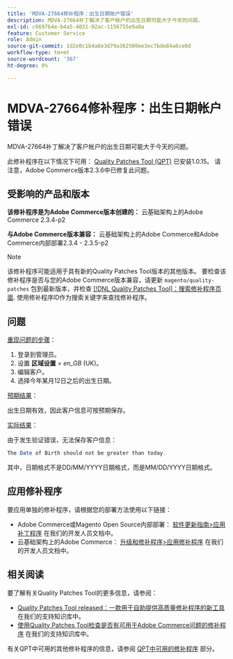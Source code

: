 ```yaml
---
title: 'MDVA-27664修补程序：出生日期帐户错误'
description: MDVA-27664补丁解决了客户帐户的出生日期可能大于今天的问题。
exl-id: c669764e-b4a5-4031-92ac-1156755e9a0a
feature: Customer Service
role: Admin
source-git-commit: 1d2e0c1b4a8e3d79a362500ee3ec7bde84a6ce0d
workflow-type: tm+mt
source-wordcount: '367'
ht-degree: 0%

---
```


# MDVA-27664修补程序：出生日期帐户错误

MDVA-27664补丁解决了客户帐户的出生日期可能大于今天的问题。

此修补程序在以下情况下可用： [Quality Patches Tool (QPT)](https://devdocs.magento.com/guides/v2.4/comp-mgr/patching.html#mqp) 已安装1.0.15。 请注意，Adobe Commerce版本2.3.6中已修复此问题。

## 受影响的产品和版本

**该修补程序是为Adobe Commerce版本创建的：** 云基础架构上的Adobe Commerce 2.3.4-p2

**与Adobe Commerce版本兼容：** 云基础架构上的Adobe Commerce和Adobe Commerce内部部署2.3.4 - 2.3.5-p2

>[!NOTE]
>
>该修补程序可能适用于具有新的Quality Patches Tool版本的其他版本。 要检查该修补程序是否与您的Adobe Commerce版本兼容，请更新 `magento/quality-patches` 包到最新版本，并检查 [[!DNL Quality Patches Tool]：搜索修补程序页面](https://devdocs.magento.com/quality-patches/tool.html#patch-grid). 使用修补程序ID作为搜索关键字来查找修补程序。

## 问题

<u>重现问题的步骤</u>：

1. 登录到管理员。
1. 设置 **区域设置** = *en\_GB* (UK)。
1. 编辑客户。
1. 选择今年某月12日之后的出生日期。

<u>预期结果</u>：

出生日期有效，因此客户信息可按预期保存。

<u>实际结果</u>：

由于发生验证错误，无法保存客户信息：

```php
The Date of Birth should not be greater than today.
```

其中，日期格式不是DD/MM/YYYY日期格式，而是MM/DD/YYYY日期格式。

## 应用修补程序

要应用单独的修补程序，请根据您的部署方法使用以下链接：

* Adobe Commerce或Magento Open Source内部部署： [软件更新指南>应用补丁程序](https://devdocs.magento.com/guides/v2.4/comp-mgr/patching/mqp.html) 在我们的开发人员文档中。
* 云基础架构上的Adobe Commerce： [升级和修补程序>应用修补程序](https://devdocs.magento.com/cloud/project/project-patch.html) 在我们的开发人员文档中。

## 相关阅读

要了解有关Quality Patches Tool的更多信息，请参阅：

* [Quality Patches Tool released：一款用于自助提供高质量修补程序的新工具](/help/announcements/adobe-commerce-announcements/magento-quality-patches-released-new-tool-to-self-serve-quality-patches.md) 在我们的支持知识库中。
* [使用Quality Patches Tool检查是否有可用于Adobe Commerce问题的修补程序](/help/support-tools/patches-available-in-qpt-tool/check-patch-for-magento-issue-with-magento-quality-patches.md) 在我们的支持知识库中。

有关QPT中可用的其他修补程序的信息，请参阅 [QPT中可用的修补程序](https://support.magento.com/hc/en-us/sections/360010506631-Patches-available-in-MQP-tool-) 部分。
